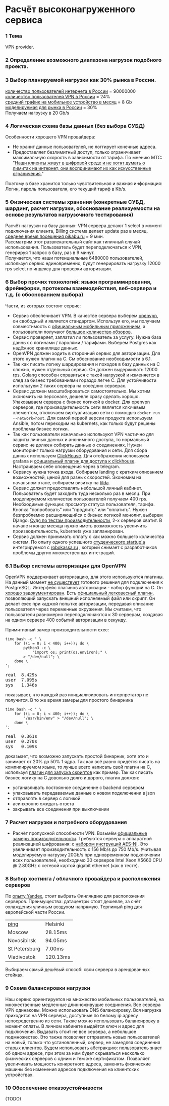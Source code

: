 # Расчёт высоконагруженного сервиса  

### 1 Тема  
VPN provider.  

### 2 Определение возможного диапазона нагрузок подобного проекта.
### 3 Выбор планируемой нагрузки как 30% рынка в России.
<a href="https://www.gfk.com/ru/insaity/press-release/issledovanie-gfk-proniknovenie-interneta-v-rossii-1/">количество пользователей интернета в России</a> = 90000000  
<a href="https://www.vpnmentor.com/blog/vpn-use-data-privacy-stats/">количество пользователей VPN в России</a> = 24%  
<a href="https://vc.ru/flood/44138-pochemu-rossiyskie-operatory-vozvrashchayut-bezlimitnyy-internet">средний трафик на мобильное устройство в месяц</a> = 8 Gb  
<a href="https://park.mail.ru/blog/topic/view/13345/">моделируемая для рынка в России</a> = 30%  
Получаем нагрузку в 20 Gb/s  

### 4 Логическая схема базы данных (без выбора СУБД)  
Особенности хорошего VPN провайдера:  
- Не хранит данные пользователей, не логгирует конечные адреса.  
- Предоставляет безлимитный доступ, только ограничивает максимальную скорость в зависимости от тарифа. По мнению МТС: "<a href="https://vc.ru/flood/44138-pochemu-rossiyskie-operatory-vozvrashchayut-bezlimitnyy-internet">Наши клиенты живут в цифровой среде и не хотят думать о лимитах на интернет, они воспринимают их как искусственные ограничения.</a>"  
  
Поэтому в базе хранится только чувствительная и важная информация: Логин, пароль пользователя, его текущий тариф в Kb/s.  

### 5 Физическая системы хранения (конкретные СУБД, шардинг, расчет нагрузки, обоснование реализуемости на основе результатов нагрузочного тестирования)

Расчёт нагрузки на базу данных:
VPN сервера делают 1 select в момент подключения клиента, Billing cистема делает update раз в месяц.  
<a href="https://pikabu.ru/story/kak_izmenilsya_pikabu_za_2018_god_6393562">среднее время посещения pikabu.ru</a> = 9 мин.  
Рассматрим этот развлекательный сайт как типичный случай использования. Пользователь будет переподключаться к VPN, генерируя 1 запрос в базу, раз в 9 минут.  
Получается, что наши потенциальные 6480000 пользователей, используя сервис единовременно, будут генерировать нагрузку 12000 rps select по индексу для проверки авторизации.

### 6 Выбор прочих технологий: языки программирования, фреймфорки, протоколы взаимодействия, веб-сервера и т.д. (с обоcнованием выбора)

Части, из которых состоит сервис:

- Сервис обеспечивает VPN. В качестве сервера выберем <a href="https://openvpn.net/">openvpn</a>, он свободный и является стандартом. Используя его, мы получаем совместимость с <a href="https://play.google.com/store/apps/details?id=de.blinkt.openvpn">официальным мобильным приложением</a>, а пользователи получают <abbr title='Примерно 2380000 результатов по запросу "как установить openvpn на android".'>большое количество обзоров</abbr>.
- Сервис проверяет, заплатил ли пользователь за услугу. Нужна база данных с логинами / паролями / тарифами. Выберем Postgres как надёжное хранилище данных.
- OpenVPN должен ходить в сторонний сервис для авторизации. Для этого нужен плагин на C. См обоснование необходимости в 6.1.
- Так как писать логику шардирования и походов в базу данных на C сложно, нужен отдельный сервис. Он должен выдерживать 12000 rps. Golang способен справиться с такой нагрузкой и изменяется в след за бизнес требованиями гораздо легче С. Для устойчивости используем 2 таких сервера на соседних серверах.
- Сервис должен масштабироваться самостоятельно. Мы хотим экономить на персонале, дешевле сразу сделать хорошо. Упаковываем сервера с бизнес логикой в docker. Для openvpn серверов, где производительность сети является ключевым элементом, отключаем виртуализацию сети c помощью <code>docker run --network=host</code>. Для самой первой версии продукта используем Ansible, потом переходим на kubernets, как только будут решены проблемы бизнес логики.
- Так как пользователи изначально используют VPN частично для защиты личных данных и анонимного доступа, то нормальный сервис не должен собирать данные о соединениях. Нужен мониторинг только нагрузки оборудования и сети. Для сбора данных используем <a href="https://clickhouse.yandex/">ClickHouse</a>. Для отображения используем grafana и <a href="https://grafana.com/plugins/vertamedia-clickhouse-datasource">официальный плагин для доступа к clickhouse</a>. Настраиваем себе оповещения через в telegram.
- Сервису нужна точка входа. Собираем landing c кратким описанием возможностей, ценой для разных скоростей. Экономим на начальном этапе, собираем визитку на <a href="https://tilda.cc/ru/">tilda</a>.
- Сервис должет предоставлять небольшой личный кабинет. Пользователь будет заходить туда несколько раз в месяц. При моделируемом количестве пользователей получаем 400 rps. Необходимые функции: просмотр статуса пользователя, тарифа. Кнопка "попробовать" или "продлить" или "оплатить". Нужен безпроблемно расширяющийся с бизнес логикой монолит, выберем Django. <a href="https://habr.com/ru/post/440282/">Судя по тестам производительности</a>, 2-x серверов хватит. В начале и конце месяца нужно иметь возможность увеличить производительность, kubernets уже запланирован.
- Сервис должен принимать оплату c как можно большего количества систем. По опыту одного успешного <a href="https://printbox.io/">студенческого startup'а</a> интегрируемся с <a href="https://www.robokassa.ru/ru/">robokassa.ru</a> , который снимает с разработчиков проблемы других множественных интеграций.

### 6.1 Выбор системы авторизации для OpenVPN
OpenVPN поддерживает авторизацию, для этого используются плагины. На данный момент <a href="https://community.openvpn.net/openvpn/wiki/RelatedProjects#Authentication">не существует</a> готового решения для подключения к PostgreSQL. Интерфейс плагинов авторизации - набор функций на С. Он <a href="https://github.com/OpenVPN/openvpn/blob/master/include/openvpn-plugin.h.in">хорошо задокументирован</a>. Есть <a href="https://github.com/fac/auth-script-openvpn">официальный легковесный плагин</a>, позволяющий запускать внешний исполняемый файл или скрипт. Он делает exec при каджой попытке авторизации, передавая описание пользователя через переменные окружения. Мы считаем, что пользователи равномерно переподключаются к 30 серверам, создавая на одном сервере 400 событий авторизации в секунду.  

Примитивный замер производительности exec:  

<pre><code>time bash -c ' \
    for ((i = 0; i < 400; i++)); do \
        python3 -c \
            "import os; print(os.environ);" \
        > "/dev/null"; \
    done \
';</code></pre>  

<pre><samp>real  8.429s  
user  7.095s  
sys   1.346s  
</samp></pre>  

показывает, что каждый раз инициализировать интерпретатор не получится. В то же время замеры для простого бинарника

<pre><code>time bash -c ' \
    for ((i = 0; i < 400; i++)); do \
        "/usr/bin/env" > "/dev/null"; \
    done \
';
</code></pre> 

<pre><samp>real  0.361s  
user  0.270s  
sys   0.109s  
</samp></pre>  

доказыает, что возможно запускать простой бинарник, хотя это и занимает от 20% до 50% 1 ядра. Так как всё равно придётся писать на компилируемом языке, то лучше всего написать свой плагин на C, используя <a href="https://github.com/fac/auth-script-openvpn">плагин для запуска скриптов</a> как  пример. Так как писать бизнес логику на С довольно долго и дорого, плагин должен:
- устанавливать постоянное соединение с backend сервером  
- упаковывать передаваемые данные о новом подключении в json  
- отправлять в сервер с логикой  
- асинхронно ожидать ответа  
- закрывать все соединения при выключении  

### 7 Расчет нагрузки и потребного оборудования  

- Расчёт пропускной способности VPN.
Возьмём <a href="https://community.openvpn.net/openvpn/wiki/Gigabit_Networks_Linux">официальные замеры производительности</a>. Требуются сервера с аппаратной реализацией шифрования: с <a href="https://ru.wikipedia.org/wiki/Расширение_системы_команд_AES">набором инструкций AES-NI</a>. Это увеличивает производительность с 156 Mb/s до 750 Mb/s.
Учитывая моделируемую нагрузку 20Gb/s при одновременном подключении всех пользователей, необходимо 30 серверов Intel Xeon X5660 CPU @ 2.80GHz с сетевой картой gigabit ethernet (как в тесте).  

### 8 Выбор хостинга / облачного провайдера и расположения серверов  

По <a href="https://habr.com/ru/company/yandex/blog/258823/">опыту Yandex</a>, стоит выбрать Финляндию для расположения серверов. Преимущества: датацентры стоят дешевле, за счёт охлаждения уличным воздухом напрямую. Терпимый ping для европейской части России.  
<table><tbody>
<tr><td><a href="https://wondernetwork.com/pings">ping</a></td><td>Helsinki</td></tr>  
<tr><td>Moscow</td>       <td>28.15ms</td></tr>
<tr><td>Novosibirsk</td>  <td>94.05ms</td></tr>
<tr><td>St Petersburg</td><td>7.00ms</td></tr>  
<tr><td>Vladivostok</td>  <td>120.13ms</td></tr>
</tbody></table>  

Выбираем самый дешёвый способ: свои сервера в арендованных стойках.  

### 9 Схема балансировки нагрузки  

Наш сервис ориентируется на множество мобильных пользователей, на множественные медленные длинноживущие соединения. Все сервера VPN одинаковы. Можно использовать DNS балансировку. Вся нагрузка приходится на VPN сервера, доступные по белому ip адресу непосредственно из сети.
Также можно использовать балансировку в момент оплаты. В личном кабинете выдаётся ключ и адрес для подключения. Выдавать стоит не все сервера, а небольшое подмножество. Это также позволяет отправлять новых пользователей на новый, только что установленный, сервер, не замедляя соединения старых клиентов.
Будем использовать абстракцию: пользователь знает об одном адресе, при этом за ним будет скрываться несколько физических серверов с одним и тем же сертификатом. Позволяет увеличивать мощность конкретного адреса, заменять физические машины без изменения адресов подключения на клиентских устройствах. 

### 10 Обеспечение отказоустойчивости  
(TODO)
